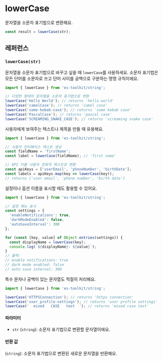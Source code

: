 # lowerCase

문자열을 소문자 표기법으로 변환해요.

```typescript
const result = lowerCase(str);
```

## 레퍼런스

### `lowerCase(str)`

문자열을 소문자 표기법으로 바꾸고 싶을 때 `lowerCase`를 사용하세요. 소문자 표기법은 모든 단어를 소문자로 쓰고 단어 사이를 공백으로 구분하는 명명 규칙이에요.

```typescript
import { lowerCase } from 'es-toolkit/string';

// 다양한 형태의 문자열을 소문자 표기법으로 변환
lowerCase('Hello World'); // returns 'hello world'
lowerCase('camelCase'); // returns 'camel case'
lowerCase('some-kebab-case'); // returns 'some kebab case'
lowerCase('PascalCase'); // returns 'pascal case'
lowerCase('SCREAMING_SNAKE_CASE'); // returns 'screaming snake case'
```

사용자에게 보여주는 텍스트나 제목을 만들 때 유용해요.

```typescript
import { lowerCase } from 'es-toolkit/string';

// 사용자 인터페이스 텍스트 생성
const fieldName = 'firstName';
const label = lowerCase(fieldName); // 'first name'

// API 키를 사용자 친화적 텍스트로 변환
const apiKeys = ['userEmail', 'phoneNumber', 'birthDate'];
const labels = apiKeys.map(key => lowerCase(key));
// returns ['user email', 'phone number', 'birth date']
```

설정이나 옵션 이름을 표시할 때도 활용할 수 있어요.

```typescript
import { lowerCase } from 'es-toolkit/string';

// 설정 메뉴 표시
const settings = {
  'enableNotifications': true,
  'darkModeEnabled': false,
  'autoSaveInterval': 300
};

for (const [key, value] of Object.entries(settings)) {
  const displayName = lowerCase(key);
  console.log(`${displayName}: ${value}`);
}
// 출력:
// enable notifications: true
// dark mode enabled: false
// auto save interval: 300
```

특수 문자나 공백이 있는 문자열도 적절히 처리해요.

```typescript
import { lowerCase } from 'es-toolkit/string';

lowerCase('HTTPSConnection'); // returns 'https connection'
lowerCase('user_profile-settings'); // returns 'user profile settings'
lowerCase('  mixed   CASE   text  '); // returns 'mixed case text'
```

#### 파라미터

- `str` (`string`): 소문자 표기법으로 변환할 문자열이에요.

#### 반환 값

(`string`): 소문자 표기법으로 변환된 새로운 문자열을 반환해요.
